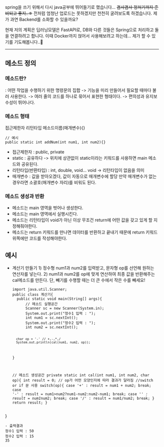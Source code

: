 <p>spring을 쓰기 위해서 다시 java공부에 뛰어들기로 했습니다...
<del>겸사겸사 정처기까지 준비되고 좋지..ㅎ</del>
전처럼 엄청난 업로드는 못하겠지만 천천히 굴려보도록 하겠습니다.
제가 과연 Backend를 소화할 수 있을까요?</p>
<p>현재 저의 계획은 딥러닝모델은 FastAPI로, DB와 다른 것들은 Spring으로 처리하고 둘을 연결하려고 합니다. 이때 Docker까지 얹어서 사용해보려고 하는데...
제가 할 수 있기를 기도해봅니다..🙏</p>
<hr />
<h2 id="메소드-정의">메소드 정의</h2>
<h3 id="메소드란">메소드란?</h3>
<p>: 어떤 작업을 수행하기 위한 명령문의 집합 
-&gt; 기능을 미리 만들어서 필요할 때마다 불러 사용한다.
-&gt; 여러 줄의 코드를 하나로 묶어서 표현한 형태이다.
-&gt; 편의성과 유지보수성이 뛰어나다.</p>
<h3 id="메소드-형태">메소드 형태</h3>
<p>접근제한자 리턴타입 메소드이름(매개변수){}</p>
<pre><code class="language-java">// 예시
public static int addNum(int num1, int num2){}</code></pre>
<ul>
<li>접근제한자 : public, private</li>
<li>static : 공유하다 -&gt; 위치에 상관없이 static이라는 키워드를 사용하면 main 메소드와 공유된다.</li>
<li>리턴타입(반환타입) : int, double, void...
void -&gt; 리턴타입이 없음을 의미</li>
<li>매개변수 : 값을 받아오겠다, 값이 자동으로 매개변수에 할당
만약 매개변수가 없는 경우라면 소괄호(매개변수 자리)를 비워도 된다.</li>
</ul>
<h3 id="메소드-생성과-반환">메소드 생성과 반환</h3>
<ul>
<li>메소드는 main 영역을 벗어나 생성한다.</li>
<li>메소드는 main 영역에서 실행시킨다.</li>
<li>메소드는 리턴타입이 void가 아닌 이상 무조건 return에 어떤 값을 갖고 있게 할 지 정해줘야한다.</li>
<li>메소드는 return 키워드를 만나면 데이터를 반환하고 끝내기 때문에 return 키워드 위쪽에만 코드를 작성해야한다.</li>
</ul>
<h2 id="예시">예시</h2>
<ul>
<li><p>계산기 만들기
1) 정수형 num1과 num2를 입력받고, 문자형 op를 선언해 원하는 연산자를 넣는다.
2) num1과 num2를 op에 맞게 연산하여 최종 값을 반환해주는 cal메소드를 만든다.
단, 빼기를 수행할 때는 더 큰 수에서 작은 수를 빼세요!</p>
<pre><code class="language-java">import java.util.Scanner;
public class 계산기{
  public static void main(String[] args){
      // 메소드 실행공간
      Scanner sc = new Scanner(System.in);
      System.out.print(&quot;정수1 입력 : &quot;);
      int num1 = sc.nextInt();
      System.out.print(&quot;정수2 입력 : &quot;);
      int num2 = sc.nextInt();

      char op = '-' // +,-,*,/
      System.out.println(cal(num1, num2, op));
  }

  // 메소드 생성공간
  private static int cal(int num1, int num2, char op){
      int result = 0;
      // op가 어떤 모양인지에 따라 결과가 달라짐
      //switch or if 문 사용
      switch(op){
      case '+' : 
          result = num1 + num2;
          break;
      case '-' : 
          result = num1&gt;num2?num1-num2:num2-num1;
          break;
      case '*' : 
          result = num1*num2;
          break;
      case '/' : 
          result = num1/num2;
          break;
      }
      return result;
  }
</code></pre>
</li>
</ul>
<p>}</p>
<pre><code>- 출력결과
정수1 입력 : 50
정수2 입력 : 15
35

</code></pre>